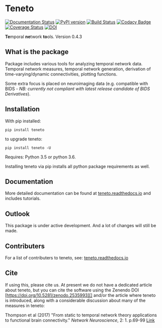 # Teneto

[![Documentation Status](https://readthedocs.org/projects/teneto/badge/?version=latest)](http://teneto.readthedocs.io/en/latest/?badge=latest)
[![PyPI version](https://badge.fury.io/py/teneto.svg)](https://badge.fury.io/py/teneto)
[![Build Status](https://travis-ci.org/wiheto/teneto.svg?branch=master)](https://travis-ci.org/wiheto/teneto)
[![Codacy Badge](https://api.codacy.com/project/badge/Grade/5e492e68a0c841b6a7118b91f0ad2716)](https://www.codacy.com/app/wiheto/teneto?utm_source=github.com&amp;utm_medium=referral&amp;utm_content=wiheto/teneto&amp;utm_campaign=Badge_Grade)
[![Coverage Status](https://coveralls.io/repos/github/wiheto/teneto/badge.svg?branch=master)](https://coveralls.io/github/wiheto/teneto?branch=master)
[![DOI](https://zenodo.org/badge/61498436.svg)](https://zenodo.org/badge/latestdoi/61498436)

**Te**mporal **ne**twork **to**ols. Version 0.4.3

## What is the package

Package includes various tools for analyzing temporal network data. Temporal network measures, temporal network generation, derivation of time-varying/dynamic connectivities, plotting functions. 

Some extra focus is placed on neuroimaging data (e.g. compatible with BIDS - _NB: currently not compliant with latest release candidate of BIDS Derivatives_).

## Installation

With pip installed:

`pip install teneto`

to upgrade teneto:

`pip install teneto -U`

Requires: Python 3.5 or python 3.6. 

Installing teneto via pip installs all python package requirements as well. 

## Documentation

More detailed documentation can be found at  [teneto.readthedocs.io](https://teneto.readthedocs.io) and includes tutorials.

## Outlook

This package is under active development. And a lot of changes will still be made.

## Contributers

For a list of contributers to teneto, see:  [teneto.readthedocs.io](https://teneto.readthedocs.io/en/latest/contribute.html)

## Cite

If using this, please cite us. At present we do not have a dedicated article about teneto, but you can cite the software using the Zenendo DOI [https://doi.org/10.5281/zenodo.2535993][] and/or the article where teneto is introduced, along with a considerable discussion about many of the measures in teneto:

Thompson et al (2017) "From static to temporal network theory applications to functional brain connectivity." _Network Neuroscience_, 2: 1. p.69-99  [Link](https://www.mitpressjournals.org/doi/abs/10.1162/NETN_a_00011)
